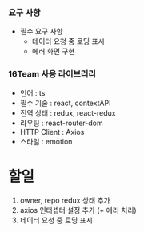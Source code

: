### 요구 사항

- 필수 요구 사항
  - 데이터 요청 중 로딩 표시
  - 에러 화면 구현

### 16Team 사용 라이브러리

- 언어 : ts
- 필수 기술 : react, contextAPI
- 전역 상태 : redux, react-redux
- 라우팅 : react-router-dom
- HTTP Client : Axios
- 스타일 : emotion

# 할일

1. owner, repo redux 상태 추가
2. axios 인터셉터 설정 추가 (+ 에러 처리)
3. 데이터 요청 중 로딩 표시
